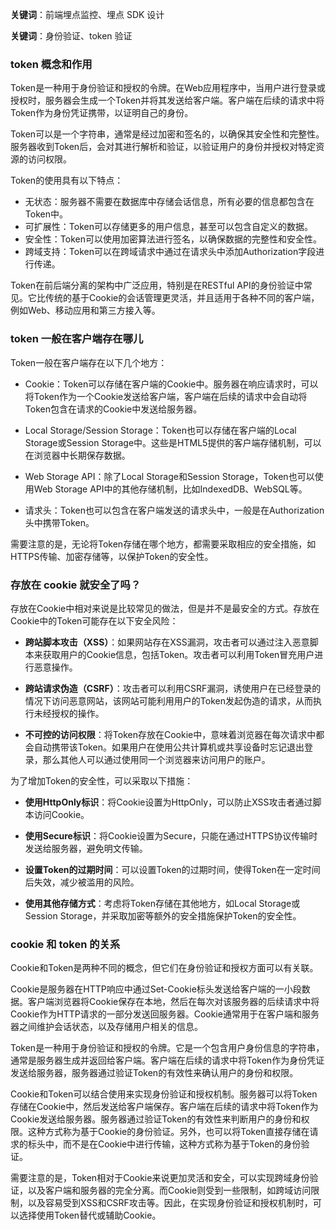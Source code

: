 **关键词**：前端埋点监控、埋点 SDK 设计

**关键词**：身份验证、token 验证

### token 概念和作用

Token是一种用于身份验证和授权的令牌。在Web应用程序中，当用户进行登录或授权时，服务器会生成一个Token并将其发送给客户端。客户端在后续的请求中将Token作为身份凭证携带，以证明自己的身份。

Token可以是一个字符串，通常是经过加密和签名的，以确保其安全性和完整性。服务器收到Token后，会对其进行解析和验证，以验证用户的身份并授权对特定资源的访问权限。

Token的使用具有以下特点：

- 无状态：服务器不需要在数据库中存储会话信息，所有必要的信息都包含在Token中。
- 可扩展性：Token可以存储更多的用户信息，甚至可以包含自定义的数据。
- 安全性：Token可以使用加密算法进行签名，以确保数据的完整性和安全性。
- 跨域支持：Token可以在跨域请求中通过在请求头中添加Authorization字段进行传递。

Token在前后端分离的架构中广泛应用，特别是在RESTful API的身份验证中常见。它比传统的基于Cookie的会话管理更灵活，并且适用于各种不同的客户端，例如Web、移动应用和第三方接入等。


### token 一般在客户端存在哪儿

Token一般在客户端存在以下几个地方：

- Cookie：Token可以存储在客户端的Cookie中。服务器在响应请求时，可以将Token作为一个Cookie发送给客户端，客户端在后续的请求中会自动将Token包含在请求的Cookie中发送给服务器。

- Local Storage/Session Storage：Token也可以存储在客户端的Local Storage或Session Storage中。这些是HTML5提供的客户端存储机制，可以在浏览器中长期保存数据。

- Web Storage API：除了Local Storage和Session Storage，Token也可以使用Web Storage API中的其他存储机制，比如IndexedDB、WebSQL等。

- 请求头：Token也可以包含在客户端发送的请求头中，一般是在Authorization头中携带Token。

需要注意的是，无论将Token存储在哪个地方，都需要采取相应的安全措施，如HTTPS传输、加密存储等，以保护Token的安全性。

### 存放在 cookie 就安全了吗？

存放在Cookie中相对来说是比较常见的做法，但是并不是最安全的方式。存放在Cookie中的Token可能存在以下安全风险：

- **跨站脚本攻击（XSS）**：如果网站存在XSS漏洞，攻击者可以通过注入恶意脚本来获取用户的Cookie信息，包括Token。攻击者可以利用Token冒充用户进行恶意操作。

- **跨站请求伪造（CSRF）**：攻击者可以利用CSRF漏洞，诱使用户在已经登录的情况下访问恶意网站，该网站可能利用用户的Token发起伪造的请求，从而执行未经授权的操作。

- **不可控的访问权限**：将Token存放在Cookie中，意味着浏览器在每次请求中都会自动携带该Token。如果用户在使用公共计算机或共享设备时忘记退出登录，那么其他人可以通过使用同一个浏览器来访问用户的账户。

为了增加Token的安全性，可以采取以下措施：

- **使用HttpOnly标识**：将Cookie设置为HttpOnly，可以防止XSS攻击者通过脚本访问Cookie。

- **使用Secure标识**：将Cookie设置为Secure，只能在通过HTTPS协议传输时发送给服务器，避免明文传输。

- **设置Token的过期时间**：可以设置Token的过期时间，使得Token在一定时间后失效，减少被滥用的风险。

- **使用其他存储方式**：考虑将Token存储在其他地方，如Local Storage或Session Storage，并采取加密等额外的安全措施保护Token的安全性。

### cookie 和 token 的关系

Cookie和Token是两种不同的概念，但它们在身份验证和授权方面可以有关联。

Cookie是服务器在HTTP响应中通过Set-Cookie标头发送给客户端的一小段数据。客户端浏览器将Cookie保存在本地，然后在每次对该服务器的后续请求中将Cookie作为HTTP请求的一部分发送回服务器。Cookie通常用于在客户端和服务器之间维护会话状态，以及存储用户相关的信息。

Token是一种用于身份验证和授权的令牌。它是一个包含用户身份信息的字符串，通常是服务器生成并返回给客户端。客户端在后续的请求中将Token作为身份凭证发送给服务器，服务器通过验证Token的有效性来确认用户的身份和权限。

Cookie和Token可以结合使用来实现身份验证和授权机制。服务器可以将Token存储在Cookie中，然后发送给客户端保存。客户端在后续的请求中将Token作为Cookie发送给服务器。服务器通过验证Token的有效性来判断用户的身份和权限。这种方式称为基于Cookie的身份验证。另外，也可以将Token直接存储在请求的标头中，而不是在Cookie中进行传输，这种方式称为基于Token的身份验证。

需要注意的是，Token相对于Cookie来说更加灵活和安全，可以实现跨域身份验证，以及客户端和服务器的完全分离。而Cookie则受到一些限制，如跨域访问限制，以及容易受到XSS和CSRF攻击等。因此，在实现身份验证和授权机制时，可以选择使用Token替代或辅助Cookie。
